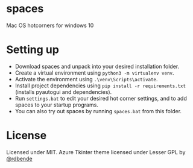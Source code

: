 # spaces
 Mac OS hotcorners for windows 10

# Setting up
- Download spaces and unpack into your desired installation folder.
- Create a virtual environment using `python3 -m virtualenv venv`.
- Activate the environment using `.\venv\Scripts\activate`.
- Install project dependencies using `pip install -r requirements.txt` (installs pyautogui and dependencies).
- Run `settings.bat` to edit your desired hot corner settings, and to add spaces to your startup programs.
- You can also try out spaces by running `spaces.bat` from this folder.

# License
Licensed under MIT.
Azure Tkinter theme licensed under Lesser GPL by [@rdbende](https://github.com/rdbende/Azure-ttk-theme)
